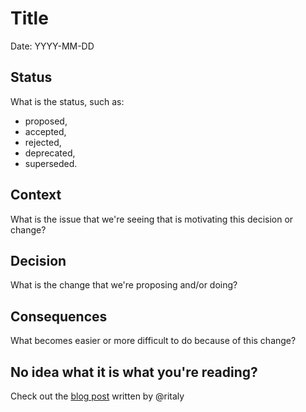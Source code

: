 # Title

Date: YYYY-MM-DD

## Status

What is the status, such as:

- proposed,
- accepted,
- rejected,
- deprecated,
- superseded.

## Context

What is the issue that we're seeing that is motivating this decision or change?

## Decision

What is the change that we're proposing and/or doing?

## Consequences

What becomes easier or more difficult to do because of this change?

## No idea what it is what you're reading?

Check out the [blog post](https://medium.com/fandom-engineering/keep-programmers-decisions-documentation-up-to-date-and-simple-with-architecture-decision-records-8ef5f1761ba) written by @ritaly
